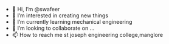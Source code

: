 - 👋 Hi, I’m @swafeer
- 👀 I’m interested in creating new things
- 🌱 I’m currently learning mechanical engineering
- 💞️ I’m looking to collaborate on ...
- 📫 How to reach me st joseph engineering college,manglore

<!---
swafeer/swafeer is a ✨ special ✨ repository because its `README.md` (this file) appears on your GitHub profile.
You can click the Preview link to take a look at your changes.
--->
